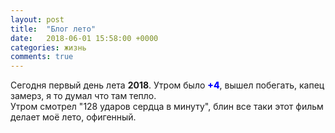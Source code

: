 ```yaml
---
layout: post
title:  "Блог лето"
date:   2018-06-01 15:58:00 +0000
categories: жизнь
comments: true
---
```

 Сегодня первый день лета <strong>2018</strong>. Утром было <span style="color:blue; font-weight:800">+4</span>, вышел побегать, капец замерз, я то думал что там тепло.<br/>
 Утром смотрел "128 ударов сердца в минуту", блин все таки этот фильм делает моё лето, офигенный.

  <br/>
  <br/>
 <br/>
  <br/>
 <br/>
  <br/>
 <br/>
  <br/>
 <br/>
  <br/>

